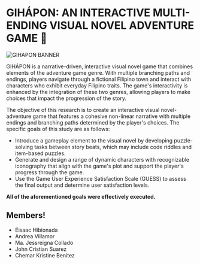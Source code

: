 # GIHÁPON: AN INTERACTIVE MULTI-ENDING  VISUAL NOVEL ADVENTURE GAME 🔎

![GIHAPON BANNER](https://user-images.githubusercontent.com/71301838/231173336-807e868c-e34e-4043-b31e-06035e7d6f3e.png)

GIHÁPON is a narrative-driven, interactive visual novel game that combines elements of the adventure game genre. With multiple branching paths and endings, players navigate through a fictional Filipino town and interact with characters who exhibit everyday Filipino traits. The game's interactivity is enhanced by the integration of these two genres, allowing players to make choices that impact the progression of the story.

The objective of this research is to create an interactive visual novel-adventure game that features a cohesive non-linear narrative with multiple endings and branching paths determined by the player's choices. The specific goals of this study are as follows:

- Introduce a gameplay element to the visual novel by developing puzzle-solving tasks between story beats, which may include code riddles and item-based puzzles.
- Generate and design a range of dynamic characters with recognizable iconography that align with the game's plot and support the player's progress through the game.
- Use the Game User Experience Satisfaction Scale (GUESS) to assess the final output and determine user satisfaction levels.

**All of the aforementioned goals were effectively executed.**

## Members!

- Eisaac Hibionada
- Andrea Villamor
- Ma. Jessreigna Collado
- John Cristian Suarez
- Chemar Kristine Benitez




